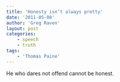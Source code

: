 ```yaml
---
title: 'Honesty isn’t always pretty'
date: '2011-05-08'
author: 'Greg Raven'
layout: post
categories:
    - speech
    - truth
tags:
    - 'Thomas Paine'
---
```


He who dares not offend cannot be honest.